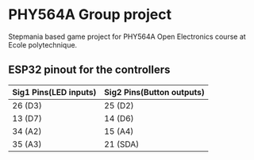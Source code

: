 # PHY564A Group project

Stepmania based game project for PHY564A Open Electronics course at Ecole polytechnique.

## ESP32 pinout for the controllers

| Sig1 Pins(LED inputs)    | Sig2 Pins(Button outputs) |
| ------------------------ | ------------------------- |
| 26 (D3)  | 25 (D2)   |
| 13 (D7)  | 14 (D6)   |
| 34 (A2) | 15 (A4)  |
| 35 (A3) | 21 (SDA)   |


